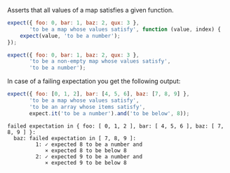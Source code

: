Asserts that all values of a map satisfies a given function.

```javascript
expect({ foo: 0, bar: 1, baz: 2, qux: 3 },
       'to be a map whose values satisfy', function (value, index) {
    expect(value, 'to be a number');
});

expect({ foo: 0, bar: 1, baz: 2, qux: 3 },
       'to be a non-empty map whose values satisfy',
       'to be a number');
```

In case of a failing expectation you get the following output:

```javascript
expect({ foo: [0, 1, 2], bar: [4, 5, 6], baz: [7, 8, 9] },
       'to be a map whose values satisfy',
       'to be an array whose items satisfy',
       expect.it('to be a number').and('to be below', 8));
```

```output
failed expectation in { foo: [ 0, 1, 2 ], bar: [ 4, 5, 6 ], baz: [ 7, 8, 9 ] }:
  baz: failed expectation in [ 7, 8, 9 ]:
         1: ✓ expected 8 to be a number and
            ⨯ expected 8 to be below 8
         2: ✓ expected 9 to be a number and
            ⨯ expected 9 to be below 8
```
